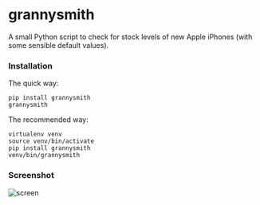 # grannysmith
A small Python script to check for stock levels of new Apple iPhones (with some sensible default values).

### Installation

The quick way:

```
pip install grannysmith
grannysmith
```

The recommended way:

```
virtualenv venv
source venv/bin/activate
pip install grannysmith
venv/bin/grannysmith
```

### Screenshot

![screen](https://github.com/donny/grannysmith/raw/master/screen.png)
